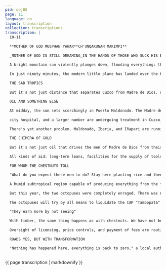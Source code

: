 ```yaml
---
pid: obj08
page: 11
language: en
layout: transcription
collection: transcriptions
transcription: |
  10-11
  
  **MOTHER OF GOD MUSPHAN YAWAR**CH'UNQAKUNAN MAKIMPI**
  
  _MOTHER OF GOD IS STILL DREAMING_IN THE HANDS OF THOSE WHO SUCK HIS BLOOD
  
  A bright mountain sun violently plunges down, flooding everything: the modern iron and glass architecture of the Velasco Astete airport, the foothills dotted with white shacks, and the distant, snowy Salcantay. It's eight thirty in the morning in Cuzco. At that hour, the same hour when torrents of tourists laden with cameras disembark from the planes from Lima, a Tin Otter is warming up its engines. Ready to board the plane are a dozen workers with their briefcases and their faces full of anxiety and impatience. We chat with one of them. "We're GSI (Geophysical Service International) workers and we're going to Madre de Dios," he says. "I've been in the hospital for over a week, but I'm better now," says another. "I can't get used to this cold; you can't even bathe. I can't wait to get to Maldonado," complains a young worker. "At nine in the morning, the twin-engine plane painted in a red stripe is scurrying around." down the runway and soars into the mountains. An hour and a half later, the twin-engine plane rented by GSI lands at "Padre Aldamiz" Airport in Puerto Maldonado.
  
  In just ninety minutes, the modern little plane has landed over the Hualla-Hualla: it has flown over Marcapata Quincemil and soared into the immense green space that seems like an unfathomable ocean. It is the same route that truck drivers travel in good weather in three days and in rainy seasons in one or two months, when the Quincemil-Maldonado Highway is a muddy path that clogs even the hopes of the people of Maldonado; this is perhaps the same route that Juan Alvarado Maldonado traveled in 1567, and it is possible that Faustino Maldonado may have seen these same paths and skies in 1860, and perhaps before them, the Inca Yupanqui tried along these trails to reach Amaru Mayo (River of Snakes) when, in vain, he tried with ten thousand men to conquer the enigmatic and terrible Antisuyo.
  
  THE SAD TROPICS
  
  But it's not just distance that separates Cuzco from Madre de Dios, or Lima from Madre de Dios, or all of Peru from Puerto Maldonado or Iñapari. It's everything. It's a whole that reveals itself harshly, without hesitation, the very moment the traveler peers into these towns of Madre de Dios, Maldonado, Iberia, Iñapari, Fortaleza, San Lorenzo. These are the towns Levi-Strauss described in Tristes Trópicos, sad towns, crushed by the tropical sun, by distance and isolation: towns and regions subjected and punished by the most savage capitalism: the one that makes tropical regions the economic frontiers of the Third World, where the most brutal systems of exploitation of raw materials and of humanity are established.
  
  OIL AND SOMETHING ELSE
  
  At midday, the sun sets scorchingly in Puerto Maldonado. The Madre de Dios River flows, as Neruda wished, "like a planetary road." The city has a feverish atmosphere. Someone had already told us at the hotel that Puerto Maldonado is not the same city it was a year ago. Since the oil exploration companies moved into the Department, many things have changed here. For now, there are a dozen self-sufficient workers (white leprosy in the small town).
  
  city ​​hospital, and a larger number are undergoing treatment in Cuzco, but the majority are in the camps of Lagarto, Rio Piedras, and Manu. Here is the version of two workers about the uta. "There's a lot of uta in Manu: a lot of uta has appeared there. They say it's from the water or that a mosquito brings it. I don't know anymore, but there's a lot of uta because of the company that takes us to places where there is disease," declares a worker of about 25 years old, a native of the region. "They are to blame. When they are sick, they don't take care of themselves. They suck, they go to brothels, they eat pork, they throw away their money, who is going to get better like that?" says another, whose tone undoubtedly reflects the mentality and opinions of the bosses. He is a privileged worker who does not sink in the swamps of the Rio Piedras: he works registering the cargo that the planes rented by the GSI transport to Puerto Maldonado. But the effects of oil exploration don't end there. They don't end with the plight of the self-sufficient workers. The cost of living in Puerto Maldonado has skyrocketed. A chicken that cost fifteen pounds a year ago now costs 400 soles. Oil managers and technicians happily pay these prices. The bars are always packed with customers, almost all of them workers who, after three months of confinement, are capable of drinking even the Madre de Dios: they disembark in the city with their bundle of shirts and pants and a jumble of bills and set out to conquer pleasure. As in Iquitos, as in Pucallapa and Yurimaguas, where trocheros (recruitment camps) have been set up, oil exploration, with its millions of soles, its large machinery, and its technocrats, has shattered the old way of life of these people, who until recently were sleeping a peaceful, tropical siesta. As in Iquitos, Pucallpa and Yurimaguas, in Puerto Maldonado there is also a small urban layer of merchants who own restaurants and bars, bazaars and brothels, who turn the sad drunken binges of thousands of drug dealers into cash and fat bank accounts: they are fattened by all the social disorder generated by the multi-million dollar oil investment in the weak and artificial economic structure of these towns.
  
  There's yet another problem. Maldonado, Iberia, and Iñapari are running out of workers. All the workers are going into the oil industry. "Soon, if things continue like this, there won't be anyone on the farms," ​​declared an alarmed official from the Iberia Agricultural Development Bank.
  
  THE CHIMERA OF GOLD
  
  But it's not just oil that drives the men of Madre de Dios from their precarious agricultural settlements; it's also the dream of gold, as in the unforgettable Charlie Chaplin film. They flee with their poverty, their wives, and their hopes: they set out in waves toward Inambari: toward the beaches of Madre de Dios. It's estimated that a little more than three thousand men cripple their hands and break their backs in the furious jungle sun on the beaches to produce 30 percent of the gold currently produced in Peru. In Mazuco, Middle Inambari, I speak with one of these workers. He refuses to give me his name. He is a pale man, with wounds on his face and arms from mosquito bites. Fearfully, constantly looking along the road where the fierce and feared gaze of his boss appears from time to time, he tells me he earns seventy soles a day. Social Security? No. I don't know what that is. "They only pay me seventy soles a day and I work from six to six," he says suspiciously. Ten meters away, on a fence, a young woman, also pale and with disheveled hair, is cooking bananas, and a pantsless boy is playing innocently in the sand, digging holes with his feet. "I'm from Macusani and I'm 28 years old. I've been here for six years," he says later. "Go back? I have to pay my bill to the boss first. I don't know when because everything is so expensive here: these bosses screw you, they do whatever they want, they abuse you," he complains. There are more than three thousand like this man in Madre de Dios, spread across the beaches of Madre de Dios, Tambopata, Inambari, Piedras, and other alluvial plains. It's estimated they produce 70 kilos of gold a month, earning 70 soles a day, working from "six to six." They are subject to a system of engagement by a hundred employers, "small miners", according to the innocent terminology of the Mining Bank from which they receive
  
  All kinds of aid: long-term loans, facilities for the supply of tools and food. An example of a boss is Barazona, practically the owner of Mazuco. Barazona owns the town's only hotel, the only restaurant, the only store. If anyone comes to Mazuco—a gold panner, journalist, anthropologist, adventurer, engineer, etc.—they will inevitably fall into Barazona's clutches. There is no escape. He is the typical village example of the vicious circle of commercial capitalism's internal domination.
  
  FOR WHOM THE CHESTNUTS TOLL
  
  "What do you expect these men to do? Stay here planting rice and then have no one to sell it to?" a resident of Iberia argues angrily when I try to explain the advantages of agriculture in the region. In this regard, they tell me stories that border on the incredible: of farmers grouped together who grew corn, but after a year of work, they don't know what to do with their produce; of certain days when no one wants to buy the meat hanging on the hooks in the Iberis market; of beans for which in this city no one wants to pay SJ. 8.90 a kilo, and which on the other side of the border, in Paraguazu, fetches the equivalent of 70 to 80 soles a kilo. Look, in 1972 I dedicated myself to rice. I planted two hectares and produced approximately 1,600 kilos. The bank gave me a loan of SJ. 5,600. "After selling the rice with great difficulty and paying off the loan, I had a small balance of SJ. 2,600 for almost a year of work," mocks a former farmer who since 1974 has become a log driver on the Piedras River, earning, according to his calculations, up to three thousand soles a month. "Oil, gold, and commerce are driving farmers off their land. But there must be a force greater than all others: the vicious circle of commercialization and the dominance exercised over it by two or three commercial monopolies. Otherwise, the situation of a region of 78,000 square kilometers, with 27,000 inhabitants and with possibly the most fertile ecological zones in the Peruvian Amazon, cannot be explained. Because Madre de Dios, according to scientific studies, has everything: from areas of dry tropical forest, to areas of humid tropical forest, to areas of
  
  A humid subtropical region capable of producing everything from the finest wood and chestnuts to papayas and delicate cherimoyas. Wood, gold, and chestnuts that only serve to enrich four or five capitalists. The chestnut is a prime example. At least 600 families in Madre de Dios are dedicated to harvesting chestnuts, under the harshest working conditions imaginable. They carry heavy barrels on their backs on long stretches that stretch for kilometers to the town, where the collection center is located. Until recently, the Ministry of Agriculture almost gratuitously granted concession contracts for chestnut extraction. But those who received these concessions were not the actual extractors, but the merchants who then "hooked" legions of harvesters from whom they bought the peeled chestnuts at the ridiculous price of 28 soles per kilo. The concessionaire, in turn, sold the product to the wholesaler, earning 200 or 300 percent. The system hasn't changed for a moment, but it's being severely undermined, challenged by the Tambopata Agrarian Production Cooperative in one of the most heroic and exemplary struggles to liquidate and break one of the most powerful links in human exploitation in the region. It's a fight between David and Goliath. David is the Cooperative, and Goliath is the two commercial monopolies of the southern region: El Sol and Comersa, companies that buy chestnuts and timber. Never before has anyone been able to challenge the power of these two companies, which reigned like two all-powerful sovereigns, cordially sharing the misery and hard work of thousands of chestnut and timber harvesters. The true story of this struggle began last year, after a period of organization and strengthening of the Cooperative, whose production has reached 300 MT of peeled chestnuts. With such a level of organization and production volume, the CAP could afford to exert a certain amount of pressure on the two monopolies, playing a bit with the law of supply and demand. They refused to accept the ridiculous price of 28 soles, and the monopolists ultimately agreed to pay 48 soles per kilogram in Puerto Maldonado, a price that was absolutely unheard of in the regional market.
  
  But this year, the two octopuses were completely enraged. There was no way they would accept a "thing called Cooperative with 30 starving cholos, advised by communists" challenging their tremendous power. So they ordered their front men not to buy chestnuts from the Tambopata Agricultural and Livestock Commission (CAP) unless they "accepted the price of 35 soles per kilo," arguing that the international crisis "did not allow for paying more." The same excuses as always. The crisis of capitalism falling on the backs of the workers. The CAP didn't budge. And just when things were looking a little bleak for chestnuts, the Huancaro Agricultural and Livestock Fair opened in Cuzco, organized by the "Tupac Amaru" Revolutionary Agrarian Federation (FARTAC). They transported 6 tons of chestnuts to Huancaro, which sold in six days for 50 soles per kilo. Now, the CAP must be selling chestnuts at bargain prices since yesterday at the Home Fair here in Lima, where a kilo of second-rate chestnuts usually doesn't go below S. 160. It would be naive to think that the octopuses have given up. defeated. The morsel is too succulent to be snatched away just like that. Let's compare. Chestnut production in Madre de Dios amounts to one million kilos, which means, in cash, 50 million soles. Of this total, the Tambopata CAP only produces 300 tons. Almost nothing. But the problem, for the conglomerates, isn't quantity. Because after all, it wouldn't be a problem to leave a pittance of millions to the CAP, when they skim off most of the 50 million produced by the chestnut. The "danger" for them lies in the CAP's bad example, just as the cohesion and integration of Third World countries is for capitalist imperialism. A single poor person has no power. But if 30 or 100 poor people unite, they become stronger. Then, war must be declared. That bloodless but deadly war of sabotage, of strangulation. In Madre de Dios, everyone is an enemy of the CAP. Everyone speaks ill of the CAP, because that's what the conglomerates have arranged. Since they dominate commerce, the institutions (until recently the manager of "El Sol" was mayor of Madre de Dios, just as the mayor of Lamas is a buyer and agent for "Comercial South America" ​​of Iquitos, a tentacle of FABRIL in the Amazon), credit, social relations, transportation, the CAP resists a real siege.
  
  The octopuses will try by all means to liquidate the CAP "Tambopata" because it represents the clearest, most objective option for the peasantry and workers in general, to liquidate the current system of exploitation, monopolistic and plundering, and replace it with another, a more rational, economically and socially equitable system. A marketing and production system that could be expanded, in terms of its design, social and economic objectives, and the entire regional economy: production, transportation and marketing of wood, chestnuts, gold from transport, etc. All of this in a first stage of restructuring of the most savage and grotesque system of economic frontier that survives in the country, to then, in a higher stage, advance towards social ownership. The structure of internal domination, the enclave status of Cuzco and Arequipa commercial capitalism that Madre de Dios has, offers the most objective conditions to make the region a laboratory of experiences in social ownership in the Peruvian Amazon. The same siege that the "Tambopata" CAP is currently being resisted by the "Tahuamanu" CAP and the Production and Work Cooperative formed by the Iberian rubber tappers.
  
  "They earn more by not seeing"
  
  With timber, the same thing happens as with chestnuts. We have not been able to determine the volume of logging that leaves the Department, nor the number of extraction licenses that the Ministry of Agriculture granted before the enactment of the Forestry and Fauna Law. But these licenses total several hundred. These licenses were not granted to the actual extractors, but to the bosses and permitters, since the same exploitation chain exists as in the rest of the Amazon. Logically, thousands of extractors work for hundreds of permitters and, fundamentally, for the large timber traders who are, no less and no more, the same as those involved in the chestnut trade, including another giant from the south of the country, "Sarfaty." One must imagine the effort involved in extracting timber and then selling it at 2.40 per foot for the best wood, which, in Cusco, Arequipa, and Lima, reached prices of 16, 20, and 30 soles per foot.
  
  Oversight of licensing, price controls, and payment of fees are routinely a dead letter on this economic frontier. "Here, officials earn more by not seeing than by seeing," a merchant cynically told us in Iñapari, on the border with Brazil.
  
  ROADS YES, BUT WITH TRANSFORMATION
  
  "Nothing has happened here, everything is back to zero," a local authority tells me as we have a soft drink at I Genovesa. I disagree with that opinion. Many things have happened in Madre de Dios since the last century, when the rubber tappers massacred the native groups. Nowadays, there are only occasional massacres. But the natives are tied to the ethnocentric and domineering chain of the missionaries, as Bernal Lelong harshly denounces in his beautiful and desperate book "Shinkibeni, the River of Corn." And according to the objective testimonies of the Shintuya Mission. There is also the history of the struggles of the rubber tappers' union of Iberia, who are the vanguard of the organization and struggle in that region of the country. A history that deserves not these lines or a chronicle, but a book that tells, among other things, how the union paid a salary for years to one of its leaders, an APRA member, who lived comfortably in Lima "running errands" while The rubber tappers spat blood on the roads. There are also the demands of the people of this region for a good road that connects them to what they call "civilization." A necessary road, like others that should connect Maldonado with Ibcria and Iñapari. But let the road arrive when the socioeconomic transformation of this region also arrives, because otherwise, as has been happening until now wherever the revolutionary tool has not yet reached, the road becomes a long and strong arm of the exploiters. A wider and closer path to reach the farms of the natives and other farmers. If not, gold, the wealth of Madre de Dios, will be only a pipe dream for the poor, as it is now.
---
```


{{ page.transcription | markdownify }}
